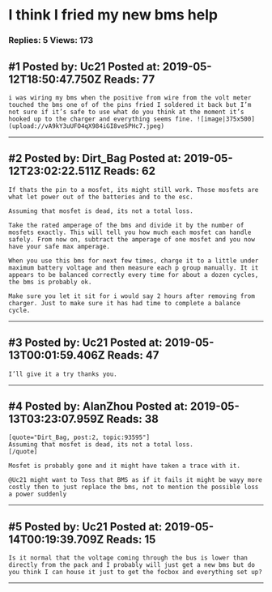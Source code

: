 # I think I fried my new bms help

### Replies: 5 Views: 173

## \#1 Posted by: Uc21 Posted at: 2019-05-12T18:50:47.750Z Reads: 77

```
i was wiring my bms when the positive from wire from the volt meter touched the bms one of of the pins fried I soldered it back but I’m not sure if it’s safe to use what do you think at the moment it’s hooked up to the charger and everything seems fine. ![image|375x500](upload://vA9kY3uUFO4qX984iGI8veSPHc7.jpeg)
```

---
## \#2 Posted by: Dirt_Bag Posted at: 2019-05-12T23:02:22.511Z Reads: 62

```
If thats the pin to a mosfet, its might still work. Those mosfets are what let power out of the batteries and to the esc. 

Assuming that mosfet is dead, its not a total loss.

Take the rated amperage of the bms and divide it by the number of mosfets exactly. This will tell you how much each mosfet can handle safely. From now on, subtract the amperage of one mosfet and you now have your safe max amperage. 

When you use this bms for next few times, charge it to a little under maximum battery voltage and then measure each p group manually. It it appears to be balanced correctly every time for about a dozen cycles, the bms is probably ok.

Make sure you let it sit for i would say 2 hours after removing from charger. Just to make sure it has had time to complete a balance cycle.
```

---
## \#3 Posted by: Uc21 Posted at: 2019-05-13T00:01:59.406Z Reads: 47

```
I’ll give it a try thanks you.
```

---
## \#4 Posted by: AlanZhou Posted at: 2019-05-13T03:23:07.959Z Reads: 38

```
[quote="Dirt_Bag, post:2, topic:93595"]
Assuming that mosfet is dead, its not a total loss.
[/quote]

Mosfet is probably gone and it might have taken a trace with it.

@Uc21 might want to Toss that BMS as if it fails it might be wayy more costly then to just replace the bms, not to mention the possible loss a power suddenly
```

---
## \#5 Posted by: Uc21 Posted at: 2019-05-14T00:19:39.709Z Reads: 15

```
Is it normal that the voltage coming through the bus is lower than directly from the pack and I probably will just get a new bms but do you think I can house it just to get the focbox and everything set up?
```

---

